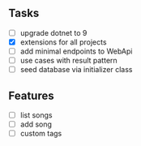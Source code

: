 ﻿## Tasks
- [ ] upgrade dotnet to 9
- [x] extensions for all projects
- [ ] add minimal endpoints to WebApi
- [ ] use cases with result pattern
- [ ] seed database via initializer class

## Features
- [ ] list songs
- [ ] add song
- [ ] custom tags
